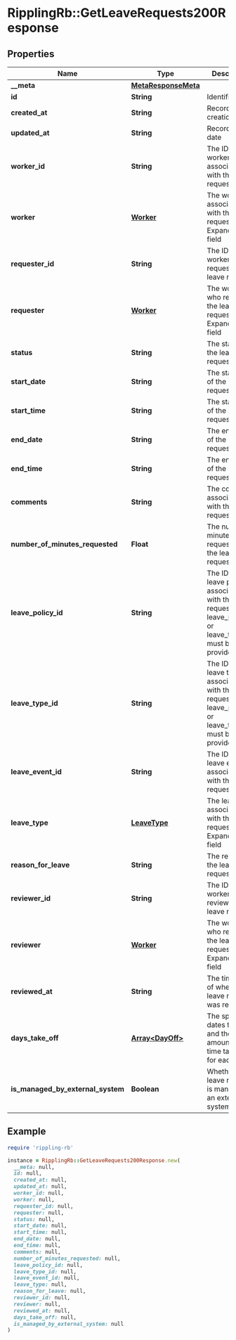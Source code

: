 # RipplingRb::GetLeaveRequests200Response

## Properties

| Name | Type | Description | Notes |
| ---- | ---- | ----------- | ----- |
| **__meta** | [**MetaResponseMeta**](MetaResponseMeta.md) |  | [optional] |
| **id** | **String** | Identifier field |  |
| **created_at** | **String** | Record creation date |  |
| **updated_at** | **String** | Record update date |  |
| **worker_id** | **String** | The ID of the worker associated with the leave request. |  |
| **worker** | [**Worker**](Worker.md) | The worker associated with the leave request.  Expandable field | [optional] |
| **requester_id** | **String** | The ID of the worker who requested the leave request. | [optional] |
| **requester** | [**Worker**](Worker.md) | The worker who requested the leave request.  Expandable field | [optional] |
| **status** | **String** | The status of the leave request. |  |
| **start_date** | **String** | The start date of the leave request. |  |
| **start_time** | **String** | The start time of the leave request. | [optional] |
| **end_date** | **String** | The end date of the leave request. |  |
| **end_time** | **String** | The end time of the leave request. | [optional] |
| **comments** | **String** | The comments associated with the leave request. | [optional] |
| **number_of_minutes_requested** | **Float** | The number of minutes requested for the leave request. | [optional] |
| **leave_policy_id** | **String** | The ID of the leave policy associated with the leave request, either leave_policy_id or leave_type_id must be provided. | [optional] |
| **leave_type_id** | **String** | The ID of the leave type associated with the leave request, either leave_policy_id or leave_type_id must be provided. | [optional] |
| **leave_event_id** | **String** | The ID of the leave event associated with the leave request, if any. | [optional] |
| **leave_type** | [**LeaveType**](LeaveType.md) | The leave type associated with the leave request.  Expandable field | [optional] |
| **reason_for_leave** | **String** | The reason for the leave request. | [optional] |
| **reviewer_id** | **String** | The ID of the worker who reviewed the leave request. | [optional] |
| **reviewer** | [**Worker**](Worker.md) | The worker who reviewed the leave request.  Expandable field | [optional] |
| **reviewed_at** | **String** | The timestamp of when the leave request was reviewed. | [optional] |
| **days_take_off** | [**Array&lt;DayOff&gt;**](DayOff.md) | The specific dates taken off and the amount of time taken off for each one. | [optional] |
| **is_managed_by_external_system** | **Boolean** | Whether the leave request is managed by an external system. | [optional] |

## Example

```ruby
require 'rippling-rb'

instance = RipplingRb::GetLeaveRequests200Response.new(
  __meta: null,
  id: null,
  created_at: null,
  updated_at: null,
  worker_id: null,
  worker: null,
  requester_id: null,
  requester: null,
  status: null,
  start_date: null,
  start_time: null,
  end_date: null,
  end_time: null,
  comments: null,
  number_of_minutes_requested: null,
  leave_policy_id: null,
  leave_type_id: null,
  leave_event_id: null,
  leave_type: null,
  reason_for_leave: null,
  reviewer_id: null,
  reviewer: null,
  reviewed_at: null,
  days_take_off: null,
  is_managed_by_external_system: null
)
```

